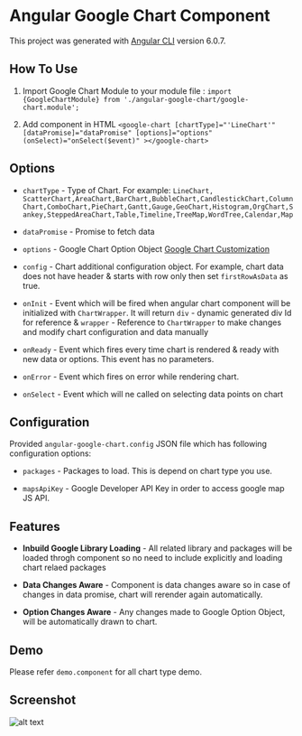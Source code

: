 # Angular Google Chart Component

This project was generated with [Angular CLI](https://github.com/angular/angular-cli) version 6.0.7.

## How To Use

1. Import Google Chart Module to your module file : `import {GoogleChartModule} from './angular-google-chart/google-chart.module';`

2. Add component in HTML
`<google-chart [chartType]="'LineChart'" [dataPromise]="dataPromise" [options]="options" (onSelect)="onSelect($event)" ></google-chart>`


## Options

- `chartType` - Type of Chart. For example: `LineChart, ScatterChart,AreaChart,BarChart,BubbleChart,CandlestickChart,ColumnChart,ComboChart,PieChart,Gantt,Gauge,GeoChart,Histogram,OrgChart,Sankey,SteppedAreaChart,Table,Timeline,TreeMap,WordTree,Calendar,Map` 

- `dataPromise` - Promise to fetch data

- `options` - Google Chart Option Object [Google Chart Customization](https://developers.google.com/chart/interactive/docs/basic_customizing_chart)

- `config` - Chart additional configuration object. For example, chart data does not have header & starts with row only then set `firstRowAsData` as true.

- `onInit` - Event which will be fired when angular chart component will be initialized with `ChartWrapper`. It will return `div` - dynamic generated div Id for reference & `wrapper` - Reference to `ChartWrapper` to make changes and modify chart configuration and data manually

- `onReady` - Event which fires every time chart is rendered & ready with new data or options. This event has no parameters.

- `onError` - Event which fires on error while rendering chart.

- `onSelect` - Event which will ne called on selecting data points on chart


## Configuration

Provided `angular-google-chart.config` JSON file which has following configuration options:

- `packages` - Packages to load. This is depend on chart type you use. 

- `mapsApiKey` - Google Developer API Key in order to access google map JS API.


## Features

- **Inbuild Google Library Loading** - All related library and packages will be loaded throgh component so no need to include explicitly and loading chart relaed packages

- **Data Changes Aware** - Component is data changes aware so in case of changes in data promise, chart will rerender again automatically.

- **Option Changes Aware** - Any changes made to Google Option Object, will be automatically drawn to chart.

## Demo

Please refer `demo.component` for all chart type demo.

## Screenshot

![alt text](https://github.com/dbk4002/angular-google-chart/raw/master/Angular%20Google%20Chart%20Demo.png)
